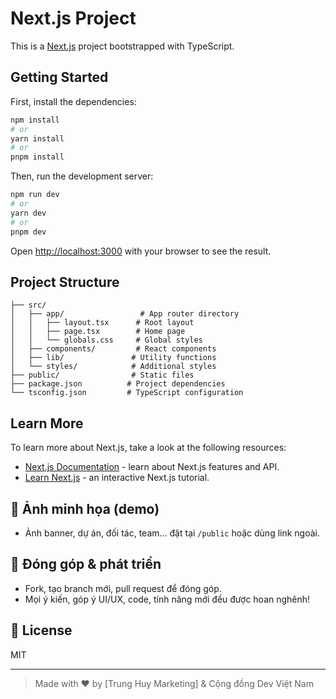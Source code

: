 # Next.js Project

This is a [Next.js](https://nextjs.org/) project bootstrapped with TypeScript.

## Getting Started

First, install the dependencies:

```bash
npm install
# or
yarn install
# or
pnpm install
```

Then, run the development server:

```bash
npm run dev
# or
yarn dev
# or
pnpm dev
```

Open [http://localhost:3000](http://localhost:3000) with your browser to see the result.

## Project Structure

```
├── src/
│   ├── app/                 # App router directory
│   │   ├── layout.tsx      # Root layout
│   │   ├── page.tsx        # Home page
│   │   └── globals.css     # Global styles
│   ├── components/         # React components
│   ├── lib/               # Utility functions
│   └── styles/            # Additional styles
├── public/                # Static files
├── package.json          # Project dependencies
└── tsconfig.json         # TypeScript configuration
```

## Learn More

To learn more about Next.js, take a look at the following resources:

- [Next.js Documentation](https://nextjs.org/docs) - learn about Next.js features and API.
- [Learn Next.js](https://nextjs.org/learn) - an interactive Next.js tutorial.

## 📸 Ảnh minh họa (demo)
- Ảnh banner, dự án, đối tác, team... đặt tại `/public` hoặc dùng link ngoài.

## 📝 Đóng góp & phát triển
- Fork, tạo branch mới, pull request để đóng góp.
- Mọi ý kiến, góp ý UI/UX, code, tính năng mới đều được hoan nghênh!

## 📄 License
MIT

---

> Made with ❤️ by [Trung Huy Marketing] & Cộng đồng Dev Việt Nam 
